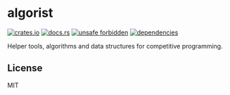 # algorist

[![crates.io](https://img.shields.io/crates/d/algorist.svg)](https://crates.io/crates/algorist)
[![docs.rs](https://docs.rs/algorist/badge.svg)](https://docs.rs/algorist)
[![unsafe forbidden](https://img.shields.io/badge/unsafe-forbidden-success.svg)](https://github.com/rust-secure-code/safety-dance/)
[![dependencies](https://deps.rs/repo/github/farazdagi/algorist/status.svg)](https://deps.rs/repo/github/farazdagi/algorist)

Helper tools, algorithms and data structures for competitive programming.

## License

MIT
